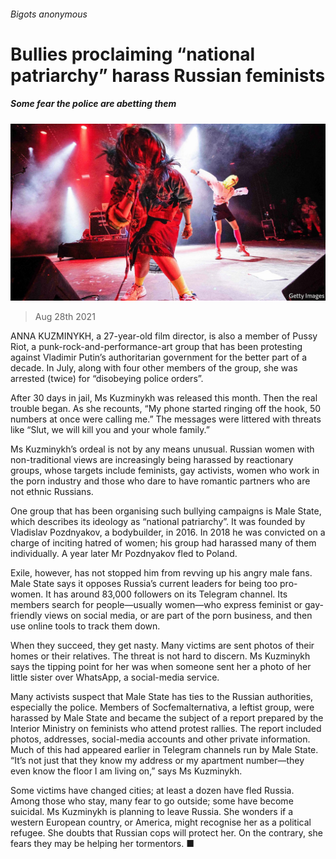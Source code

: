 ###### Bigots anonymous

# Bullies proclaiming “national patriarchy” harass Russian feminists 

##### Some fear the police are abetting them 

![image](images/20210828_EUP004_0.jpg) 

> Aug 28th 2021 

ANNA KUZMINYKH, a 27-year-old film director, is also a member of Pussy Riot, a punk-rock-and-performance-art group that has been protesting against Vladimir Putin’s authoritarian government for the better part of a decade. In July, along with four other members of the group, she was arrested (twice) for “disobeying police orders”.

After 30 days in jail, Ms Kuzminykh was released this month. Then the real trouble began. As she recounts, “My phone started ringing off the hook, 50 numbers at once were calling me.” The messages were littered with threats like “Slut, we will kill you and your whole family.”


Ms Kuzminykh’s ordeal is not by any means unusual. Russian women with non-traditional views are increasingly being harassed by reactionary groups, whose targets include feminists, gay activists, women who work in the porn industry and those who dare to have romantic partners who are not ethnic Russians.

One group that has been organising such bullying campaigns is Male State, which describes its ideology as “national patriarchy”. It was founded by Vladislav Pozdnyakov, a bodybuilder, in 2016. In 2018 he was convicted on a charge of inciting hatred of women; his group had harassed many of them individually. A year later Mr Pozdnyakov fled to Poland.

Exile, however, has not stopped him from revving up his angry male fans. Male State says it opposes Russia’s current leaders for being too pro-women. It has around 83,000 followers on its Telegram channel. Its members search for people—usually women—who express feminist or gay-friendly views on social media, or are part of the porn business, and then use online tools to track them down.

When they succeed, they get nasty. Many victims are sent photos of their homes or their relatives. The threat is not hard to discern. Ms Kuzminykh says the tipping point for her was when someone sent her a photo of her little sister over WhatsApp, a social-media service.

Many activists suspect that Male State has ties to the Russian authorities, especially the police. Members of Socfemalternativa, a leftist group, were harassed by Male State and became the subject of a report prepared by the Interior Ministry on feminists who attend protest rallies. The report included photos, addresses, social-media accounts and other private information. Much of this had appeared earlier in Telegram channels run by Male State. “It’s not just that they know my address or my apartment number—they even know the floor I am living on,” says Ms Kuzminykh.

Some victims have changed cities; at least a dozen have fled Russia. Among those who stay, many fear to go outside; some have become suicidal. Ms Kuzminykh is planning to leave Russia. She wonders if a western European country, or America, might recognise her as a political refugee. She doubts that Russian cops will protect her. On the contrary, she fears they may be helping her tormentors. ■

